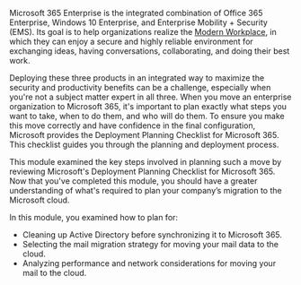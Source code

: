 Microsoft 365 Enterprise is the integrated combination of Office 365 Enterprise, Windows 10 Enterprise, and Enterprise Mobility + Security (EMS). Its goal is to help organizations realize the [Modern Workplace](https://www.microsoft.com/microsoft-365/blog/2018/04/27/making-it-simpler-with-a-modern-workplace/?azure-portal=true), in which they can enjoy a secure and highly reliable environment for exchanging ideas, having conversations, collaborating, and doing their best work.

Deploying these three products in an integrated way to maximize the security and productivity benefits can be a challenge, especially when you're not a subject matter expert in all three. When you move an enterprise organization to Microsoft 365, it's important to plan exactly what steps you want to take, when to do them, and who will do them. To ensure you make this move correctly and have confidence in the final configuration, Microsoft provides the Deployment Planning Checklist for Microsoft 365. This checklist guides you through the planning and deployment process.

This module examined the key steps involved in planning such a move by reviewing Microsoft's Deployment Planning Checklist for Microsoft 365. Now that you've completed this module, you should have a greater understanding of what's required to plan your company’s migration to the Microsoft cloud.

In this module, you examined how to plan for:

 -  Cleaning up Active Directory before synchronizing it to Microsoft 365.
 -  Selecting the mail migration strategy for moving your mail data to the cloud.
 -  Analyzing performance and network considerations for moving your mail to the cloud.
